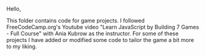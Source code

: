 Hello,

This folder contains code for game projects. 
I followed FreeCodeCamp.org's Youtube video "Learn JavaScript by Building 7 Games - Full Course" with Ania Kubrow as the instructor. 
For some of these projects I have added or modified some code to tailor the game a bit more to my liking.
